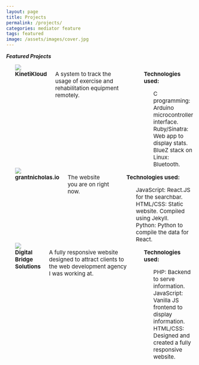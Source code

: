 ```yaml
---
layout: page
title: Projects
permalink: /projects/
categories: mediator feature
tags: featured
image: /assets/images/cover.jpg
---
```

***Featured Projects***
<style>
    .content{
        max-width: 1000px !important;
    }
    li{
        font-size: 15px !important;
        list-style-type: none;
    }

    .mov{
        opacity: .7;
    }
    .mov:hover{
        opacity: 1;
    }

    img{
        opacity: .7;
    }

    img:hover{
        opacity: 1;
    }
</style>
<ol>
    <li class="row" style="list-style-type: none;">
        <div>
            <a href="https://kinetikloud.herokuapp.com/"><img class="large-8 columns mov" src="{{ "/assets/images/k_cloud.png" | prepend: site.baseurl }}"></a>
            </img>
            <div class="large-4 columns">
                <div style="font-weight: bold">KinetiKloud</div>
                <div style="font-size: 15px">
                    A system to track the usage of exercise and rehabilitation equipment remotely. 
                </div>
                <br>
                <div style="font-size: 15px">
                    <div style="font-weight: bold">Technologies used:</div>
                    <ol>
                        <li>C programming: Arduino microcontroller interface.</li>
                        <li>Ruby/Sinatra: Web app to display stats.</li>
                        <li>BlueZ stack on Linux: Bluetooth.</li>
                    </ol>
                </div>
            </div>
        </div>
    </li>
    <li class="row" style="list-style-type: none;">
        <div>
            <a href="https://grantnicholas.github.io/"><img class="large-8 columns mov" src="{{ "/assets/images/grantnicholas.io.png" | prepend: site.baseurl }}"></a>
            </img>
            <div class="large-4 columns">
                <div style="font-weight: bold">grantnicholas.io</div>
                <div style="font-size: 15px">
                    The website you are on right now.
                </div>
                <br>
                <div style="font-size: 15px">
                    <div style="font-weight: bold">Technologies used:</div>
                    <ol>
                        <li>JavaScript: React.JS for the searchbar. </li>
                        <li>HTML/CSS: Static website. Compiled using Jekyll.</li>
                        <li>Python: Python to compile the data for React.</li>
                    </ol>
                </div>
            </div>
        </div>
    </li>
    <li class="row" style="list-style-type: none;">
        <div>
            <a href="https://www.dbridgesolutions.com/"><img class="large-8-columns mov" src="{{ "/assets/images/dbridge.png" | prepend: site.baseurl }}"></a>
            </img>
            <div class="large-4 columns">
                <div style="font-weight: bold">Digital Bridge Solutions</div>
                <div style="font-size: 15px">
                    A fully responsive website designed to attract clients to the web development agency I was working at.
                </div>
                <br>
                <div style="font-size: 15px">
                    <div style="font-weight: bold">Technologies used:</div>
                    <ol>
                        <li>PHP: Backend to serve information.</li>
                        <li>JavaScript: Vanilla JS frontend to display information.</li>
                        <li>HTML/CSS: Designed and created a fully responsive website.</li>
                    </ol>
                </div>
            </div>
        </div>
    </li>
</ol>


